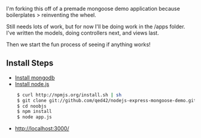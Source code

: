 I'm forking this off of a premade mongoose demo application because boilerplates > reinventing the wheel.

Still needs lots of work, but for now I'll be doing work in the /apps folder.
I've written the models, doing controllers next, and views last.

Then we start the fun process of seeing if anything works!

## Install Steps
  * [Install mongodb](http://www.mongodb.org/display/DOCS/Building+for+Linux)
  * [Install node.js](https://github.com/joyent/node/wiki/Installation)

```sh
    $ curl http://npmjs.org/install.sh | sh
    $ git clone git://github.com/qed42/nodejs-express-mongoose-demo.git noobjs
    $ cd noobjs
    $ npm install
    $ node app.js
```

  * [http://localhost:3000/](http://localhost:3000/)


